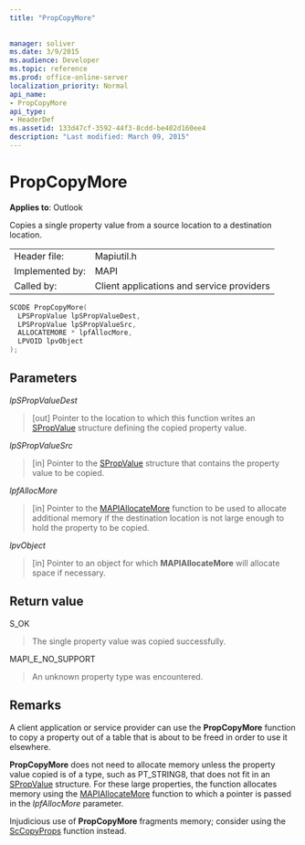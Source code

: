 ```yaml
---
title: "PropCopyMore"
 
 
manager: soliver
ms.date: 3/9/2015
ms.audience: Developer
ms.topic: reference
ms.prod: office-online-server
localization_priority: Normal
api_name:
- PropCopyMore
api_type:
- HeaderDef
ms.assetid: 133d47cf-3592-44f3-8cdd-be402d160ee4
description: "Last modified: March 09, 2015"
---
```


# PropCopyMore

  
  
**Applies to**: Outlook 
  
Copies a single property value from a source location to a destination location. 
  
|||
|:-----|:-----|
|Header file:  <br/> |Mapiutil.h  <br/> |
|Implemented by:  <br/> |MAPI  <br/> |
|Called by:  <br/> |Client applications and service providers  <br/> |
   
```cpp
SCODE PropCopyMore(
  LPSPropValue lpSPropValueDest,
  LPSPropValue lpSPropValueSrc,
  ALLOCATEMORE * lpfAllocMore,
  LPVOID lpvObject
);
```

## Parameters

 _lpSPropValueDest_
  
> [out] Pointer to the location to which this function writes an [SPropValue](spropvalue.md) structure defining the copied property value. 
    
 _lpSPropValueSrc_
  
> [in] Pointer to the [SPropValue](spropvalue.md) structure that contains the property value to be copied. 
    
 _lpfAllocMore_
  
> [in] Pointer to the [MAPIAllocateMore](mapiallocatemore.md) function to be used to allocate additional memory if the destination location is not large enough to hold the property to be copied. 
    
 _lpvObject_
  
> [in] Pointer to an object for which **MAPIAllocateMore** will allocate space if necessary. 
    
## Return value

S_OK
  
> The single property value was copied successfully.
    
MAPI_E_NO_SUPPORT
  
> An unknown property type was encountered.
    
## Remarks

A client application or service provider can use the **PropCopyMore** function to copy a property out of a table that is about to be freed in order to use it elsewhere. 
  
 **PropCopyMore** does not need to allocate memory unless the property value copied is of a type, such as PT_STRING8, that does not fit in an [SPropValue](spropvalue.md) structure. For these large properties, the function allocates memory using the [MAPIAllocateMore](mapiallocatemore.md) function to which a pointer is passed in the  _lpfAllocMore_ parameter. 
  
Injudicious use of **PropCopyMore** fragments memory; consider using the [ScCopyProps](sccopyprops.md) function instead. 
  

